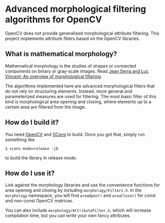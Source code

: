 # Advanced morphological filtering algorithms for OpenCV

OpenCV does not provide generalized morphological attribute filtering. This
project implements attribute filters based on the OpenCV libraries.

## What is mathematical morphology?

Mathematical morphology is the studies of shapes or connected components on binary or gray-scale images. Read [Jean Serra and Luc Vincent: An overview of morphological filtering](http://www.citeulike.org/user/fbie/article/3377121).

The algorithms implemented here are advanced morphological filters that do not
rely on structuring elements. Instead, more general and parameterized measures
are used for filtering. The most basic filter of this kind is morphological area
opening and closing, where elements up to a certain area are filtered from the
image.

## How do I build it?

You need [OpenCV](http://opencv.org/) and [SCons](http://www.scons.org/) to
build. Once you got that, simply run something like

```
$ scons mode=release -j8
```

to build the library in release mode.

## How do I use it?

Link against the morphology libraries and use the convenience functions for area
opening and closing by including `morphology/Filters.h`. In the `morphology`
namespace, you will find `areaOpen()` and `areaClose()` for const and non-const
OpenCV matrices.

You can also include `morphology/AttributeFilter.h`, which will increase
compilation time, but you can write your own fancy attributes.
